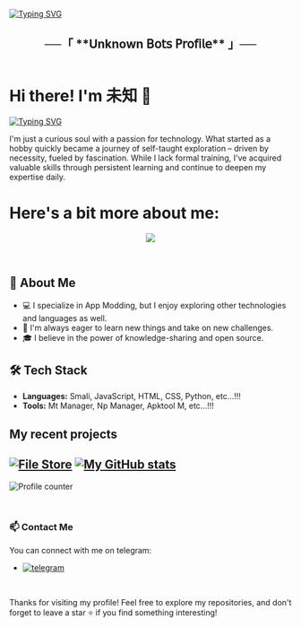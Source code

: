 [![Typing SVG](https://readme-typing-svg.herokuapp.com?font=Fira+Code&weight=500&size=26&pause=1000&color=7150F7&center=true&vCenter=true&width=435&lines=Welcome+To+My+GitHub+Profile;Exploring+The+World+Of+Code;Make+Sure+You+Leave+%E2%AD%90)](https://vaibhavsatpute.netlify.app)

<h2 align="center">
    ──「 **Unknown 𝖡𝗈𝗍𝗌 𝖯𝗋𝗈𝖿𝗂𝗅𝖾** 」──
</h2>

<div style="display: flex;">
  <div style="flex: 1;">

# Hi there! I'm 未知 👋

[![Typing SVG](https://readme-typing-svg.herokuapp.com?font=Fira+Code&weight=500&size=22&pause=1000&color=F70000&center=true&vCenter=true&width=435&lines=I+am+VAIBHAVSATPUTE;I+am+App+Modder;I+am+Web+Developer;I+am+Ethical+Hacker;I+am+Reverse+Engineer;I+amUI%2FUX+Designer)](https://vaibhavsatpute.netlify.app)

I'm just a curious soul with a passion for technology. What started as a hobby quickly became a journey of self-taught exploration – driven by necessity, fueled by fascination. While I lack formal training, I've acquired valuable skills through persistent learning and continue to deepen my expertise daily.

# Here's a bit more about me:
<p align="center">
<img src="https://i.ibb.co/Swv7Grq1/Videoshot-20251021-091310.jpg">
</p>

<br>

## 🌟 About Me

- 💻 I specialize in App Modding, but I enjoy exploring other technologies and languages as well.
- 🚀 I'm always eager to learn new things and take on new challenges.
- 🎓 I believe in the power of knowledge-sharing and open source.

## 🛠️ Tech Stack

- **Languages:** Smali, JavaScript, HTML, CSS, Python, etc...!!!
- **Tools:** Mt Manager, Np Manager, Apktool M, etc...!!!

## My recent projects
[![File Store](https://github-readme-stats.vercel.app/api/pin?username=vaibhavsatputebot&theme=github_dark&hide_border=true&repo=About_Me)](https://vaibhavsatpute.netlify.app)
[![My GitHub stats](https://github-readme-stats.vercel.app/api?username=vaibhavsatputebot)](https://github.com/vaibhavsatputebot/github-readme-stats)
---

![Profile counter](https://moe-counter.glitch.me/get/@vaibhavsatputebot)

<br>

### 📫 Contact Me

You can connect with me on telegram:

- [![telegram](https://img.shields.io/badge/Modder-Telegram-blue?style=for-the-badge&logo=telegram)](https://t.me/vaibhavsatpute)
<br>

Thanks for visiting my profile! Feel free to explore my repositories, and don't forget to leave a star ⭐️ if you find something interesting!

